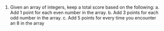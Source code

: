 1. Given an array of integers, keep a total score based on the following:
a. Add 1 point for each even number in the array.
b. Add 3 points for each odd number in the array.
c. Add 5 points for every time you encounter an 8 in the array 
